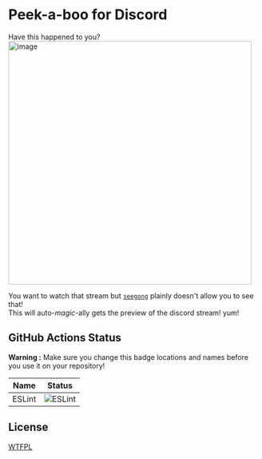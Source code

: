 # Peek-a-boo for Discord
Have this happened to you?  
<img width="487" alt="image" src="https://user-images.githubusercontent.com/27724108/113082372-4c7a8b00-9215-11eb-9b6e-15cdf7123f78.png">

You want to watch that stream but [`seegong`](https://github.com/seegong) plainly doesn't allow you to see that!  
This will auto-*magic*-ally gets the preview of the discord stream! yum!  


## GitHub Actions Status
**Warning :** Make sure you change this badge locations and names before you use it on your repository!  

| Name                      | Status                                                                                                         |
|---------------------------|----------------------------------------------------------------------------------------------------------------|
| ESLint                    | ![ESLint](https://github.com/Alex4386/peekaboo-for-discord/workflows/ESLint/badge.svg)                         |


## License
[WTFPL](LICENSE)
